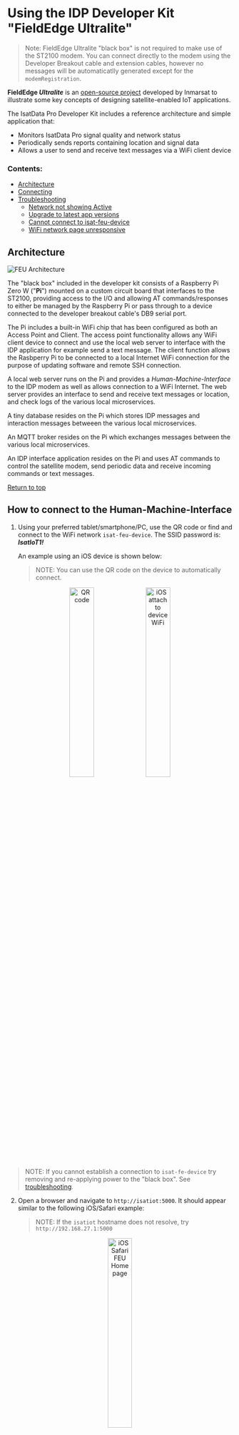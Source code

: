 # Using the IDP Developer Kit "FieldEdge Ultralite"

> Note: FieldEdge Ultralite "black box" is not required to make use of the
ST2100 modem. You can connect directly to the modem using the Developer
Breakout cable and extension cables, however no messages will be automaticatlly
generated except for the `modemRegistration`.

**FieldEdge *Ultralite*** is an
[open-source project](https://github.com/inmarsat-enterprise/fieldedge-ultralite)
developed by Inmarsat to illustrate some key concepts of designing
satellite-enabled IoT applications.

The IsatData Pro Developer Kit includes a reference architecture and simple
application that:

* Monitors IsatData Pro signal quality and network status
* Periodically sends reports containing location and signal data
* Allows a user to send and receive text messages via a WiFi client device

### Contents:
* [Architecture](#Architecture)
* [Connecting](#How-to-connect-to-the-Human-Machine-Interface)
* [Troubleshooting](#Troubleshooting)
    * [Network not showing Active](#Network-not-showing-Active)
    * [Upgrade to latest app versions](#Upgrade-to-the-latest-app-versions)
    * [Cannot connect to isat-feu-device](#Cannot-connect-to-`isat-feu-device`-access-point)
    * [WiFi network page unresponsive](#WiFi-network-page-unresponsive-after-clicking-`Connect`)

## Architecture

![FEU Architecture](../media/idpdevkit-arch.png)

The "black box" included in the developer kit consists of a Raspberry Pi Zero W
("**Pi**") mounted on a custom circuit board that interfaces to the ST2100,
providing access to the I/O and allowing AT commands/responses to either be
managed by the Raspberry Pi or pass through to a device connected to the
developer breakout cable's DB9 serial port.

The Pi includes a built-in WiFi chip that has been configured as both an Access
Point and Client. The access point functionality allows any WiFi client device
to connect and use the local web server to interface with the IDP application
for example send a text message. The client function allows the
Rasbperry Pi to be connected to a local Internet WiFi connection for the
purpose of updating software and remote SSH connection.

A local web server runs on the Pi and provides a *Human-Machine-Interface* to
the IDP modem as well as allows connection to a WiFi Internet. The web server
provides an interface to send and receive text messages or location, and check
logs of the various local microservices.

A tiny database resides on the Pi which stores IDP messages and interaction
messages betweeen the various local microservices.

An MQTT broker resides on the Pi which exchanges messages between the various
local microservices.

An IDP interface application resides on the Pi and uses AT commands to control
the satellite modem, send periodic data and receive incoming commands or
text messages.

[Return to top](#Contents)

## How to connect to the Human-Machine-Interface

1. Using your preferred tablet/smartphone/PC, use the QR code or find and
connect to the WiFi network `isat-feu-device`.
The SSID password is: ***IsatIoT1!*** 
    
    An example using an iOS device is shown below:

    >NOTE: You can use the QR code on the device to automatically connect.

<p align="center">
    <img alt="QR code" src="../media/wifi-qr-code.png" width="33%" height="auto">
    <img alt="iOS attach to device WiFi" src="../media/iphone-ap-connect.png" width="33%" height="auto">
</p>

> NOTE: If you cannot establish a connection to `isat-fe-device` try removing
and re-applying power to the "black box".
See [troubleshooting](#Cannot-connect-to-`isat-feu-device`-access-point).

2. Open a browser and navigate to `http://isatiot:5000`.  It should appear
similar to the following iOS/Safari example:

    >NOTE: If the `isatiot` hostname does not resolve,
    try `http://192.168.27.1:5000`

<p align="center">
    <img alt="iOS Safari FEU Home page" src="../media/gui-main.png" width="33%" height="auto">
</p>

    >NOTE: If you have not connected the device to Internet you will not see a
    WiFi section and SSH login will be `pi@isatiot`

3. Click **IDP** to navigate to the IDP tab.  Confirm you have a connection to
the ST2100 modem.  It should appear similar to the following iOS/Safari example
allowing you to:

    * See the status and signal strength on the network
    * See when the last location report was sent
    * Transmit a location report
    * Transmit a text message
    * Read received text messages

<p align="center">
    <img alt="[iOS Safari IDP page]" src="../media/gui-idp-1.png" width="33%" height="auto">
</p>

>NOTE: You can connect the FieldEdge device to the Internet on a local WiFi
connection by navigating to the `WiFi` tab on the web GUI and entering your
SSID and PSK. This is useful in order to ssh directly into the Pi0W from your
PC. You can then carry out upgrades to the latest app versions, see
*Troubleshooting* section below for more detail.

[Return to top](#Contents)

## Troubleshooting

The following section includes information on known/observed behaviours of
the developer kit *Ultralite* platform.

### Network not showing Active

If the IDP tab does not show *Network* **`Active`** then your satellite modem
is probably unable to see the satellite or experiencing local multipath
interference. Try to move the modem to a location with clear view of the sky
in the direction of the equator.

>NOTE: If you are trying to use the modem out a window, many windows have
metallic fragments and could affect signal reception. Try to avoid using
indoors.

### Upgrade to the latest app versions

> NOTE: for this step you will need a [GitHub Personal Access token](https://docs.github.com/en/github/authenticating-to-github/creating-a-personal-access-token).
You will also need access privileges to the [FieldEdge Ultralite repository](https://github.com/inmarsat-enterprise/fieldedge-ultralite).
If you do not have repository access, contact enterprisessales@inmarsat.com.

Connect to the Pi using SSH either over WiFi or locally using a USB adapter
connected to the `**USB**` port (*NOT* the PWR port).

From the main directory when you login, enter the following:

```
export GITHUB_TOKEN=<YourPersonalAccessToken>
docker-compose up -d --build
```
[Return to top](#Contents)

### Cannot connect to `isat-feu-device` access point

`feuwifi` sometimes will refuse an access point connection with a
**bad password** error.
This is a known issue with the community-developed tool.

First try removing and re-applying power from the FEU device, a reboot will
usually fix the problem.

If you still cannot attach to `isat-feu-device` you can try removing the
cover of the FEU edge device and connecting a micro-USB to USB adapter to
between the Raspberry Pi and your computer to ssh locally using a terminal shell
or a Windows application such as [PuTTY](www.putty.org).

```
ssh-keygen -R "isatiot.local"

ssh pi@isatiot.local
```

>Note: On some Linux hosts you may need to lookup the MAC address using
`ifconfig` then use network-manager on the **Ethernet** Wired connection 
number with matching address and select IPv4 method as `Link-Local Only`.

[Return to top](#Contents) or [Return to Installation](./kit-installation.md)

### WiFi network page unresponsive after clicking `Connect`

Sometimes the `feuwifi` connection as a Client to an upstream WiFi network
will cause localhost resolution to be lost, and you may need to connect
remotely to the FEU device to use the GUI when it is on a WiFi network.
This is a known issue with the community-developed tool.

After clicking **Connect** on the GUI WiFi tab if you have input correct
SSID and PSK credentials, you may need to switch WiFi networks from
`isat-feu-idp` to your local WiFi network then navigate to
http://isatiot:5000 to reconnect to the GUI.

Rebooting the FEU device usually also allows re-connection via the
`isat-feu-device` network.

[Return to top](#Contents)

[Back to Developer Kit Quick Start](../README.md#Getting-Started)